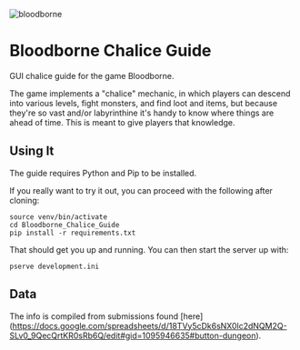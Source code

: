 ![bloodborne](http://www.warpzoned.com/wp-content/uploads/2014/11/bloodborne-header.jpg)

# Bloodborne Chalice Guide

GUI chalice guide for the game Bloodborne. 

The game implements a "chalice" mechanic, in which players can descend into various levels, fight monsters, and find loot and items, but because they're so vast and/or labyrinthine it's handy to know where things are ahead of time. This is meant to give players that knowledge.

## Using It

The guide requires Python and Pip to be installed.

If you really want to try it out, you can proceed with the following after cloning:

    source venv/bin/activate
    cd Bloodborne_Chalice_Guide
    pip install -r requirements.txt

That should get you up and running. You can then start the server up with:

    pserve development.ini

## Data

The info is compiled from submissions found [here] (https://docs.google.com/spreadsheets/d/18TVy5cDk6sNX0lc2dNQM2Q-SLv0_9QecQrtKR0sRb6Q/edit#gid=1095946635#button-dungeon).
